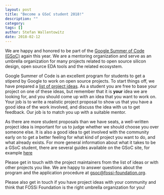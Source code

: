 ```yaml
---
layout: post
title: "Become a GSoC student 2018!"
description: ""
category:
tags: []
author: Stefan Wallentowitz
date: 2018-02-12
---
```


We are happy and honored to be part of the
[Google Summer of Code (GSoC)](https://summerofcode.withgoogle.com/)
again this year. We are a mentoring organization and serve as an
umbrella organization for many projects related to open source silicon
design, open source EDA tools and the related ecosystem.

Google Summer of Code is an excellent program for students to get a
stipend by Google to work on open source projects. To start things
off, we have prepared a
[list of project ideas](/gsoc18-ideas.html). As a student you are free
to base your project on one of these ideas, but remember that it is
**your** idea we are looking for, and you should come up with an idea
that you want to work on. Your job is to write a realistic project
proposal to show us that you have a good idea of the work involved,
and discuss the idea with us to get feedback. Our job is to match you
up with a suitable mentor.

As there are more student proposals than we have seats, a well-written
project idea is important for us to judge whether we should choose you
over someone else. It is also a good idea to get involved with the
community early on to get a better feeling for what kind of project
you want to do, and what already exists. For more general information
about what it takes to be a GSoC student, there are several guides
available on the GSoC site, for example
[here](https://developers.google.com/open-source/gsoc/resources/manual)

Please get in touch with the project maintainers from the list of
ideas or with other projects you like. We are happy to answer
questions about the program and the application procedure at
[gsoc@fossi-foundation.org](mailto:gsoc@fossi-foundation.org).

Please also get in touch if you have project ideas with your community
and think that FOSSi Foundation is the right umbrella organization for
you!

